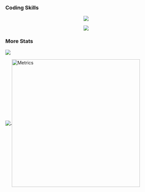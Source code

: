 ### Coding Skills
<p align="center">
  <img align="center" src="https://github-readme-stats.vercel.app/api/top-langs/?username=Astr0-G&theme=github_dark&hide_border=true&include_all_commits=true">
</p>

<p align="center">
  <a href="https://skillicons.dev">
    <img src="https://skillicons.dev/icons?i=nodejs,js,vscode,mongodb,html,css,react,nextjs,firebase,vercel,tailwind,discord,github,figma,md,xd&theme=dark&perline=8" />
  </a>
</p>

### More Stats
![](https://komarev.com/ghpvc/?username=Astr0-G)

<a href="https://github.com/Astr0-G">
  <img align="center" src="https://streak-stats.demolab.com?user=1RB&theme=github-dark&hide_border=true&ring=4C8EDA&fire=DD7A22&dates=4C8EDA">
</a>

<img align="center" src="/github-metrics.svg" alt="Metrics" width="400">

